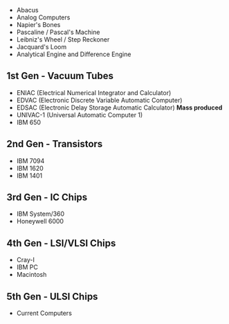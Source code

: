 - Abacus
- Analog Computers
- Napier's Bones
- Pascaline / Pascal's Machine
- Leibniz's Wheel / Step Reckoner
- Jacquard's Loom
- Analytical Engine and Difference Engine
## 1st Gen - Vacuum Tubes
- ENIAC (Electrical Numerical Integrator and Calculator)
- EDVAC (Electronic Discrete Variable Automatic Computer)
- EDSAC (Electronic Delay Storage Automatic Calculator)
**Mass produced**
- UNIVAC-1 (Universal Automatic Computer 1)
- IBM 650
## 2nd Gen - Transistors
- IBM 7094
- IBM 1620
- IBM 1401
## 3rd Gen - IC Chips
- IBM System/360
- Honeywell 6000
## 4th Gen - LSI/VLSI Chips
- Cray-I
- IBM PC
- Macintosh
## 5th Gen - ULSI Chips
- Current Computers